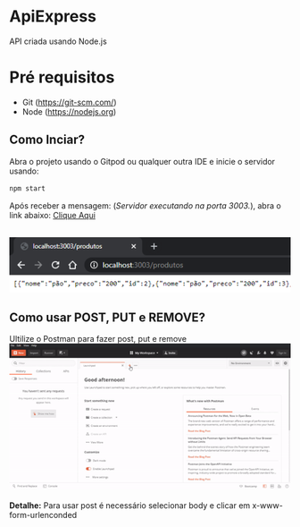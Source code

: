 # ApiExpress
API criada usando Node.js

# Pré requisitos
- Git (https://git-scm.com/)
- Node (https://nodejs.org)

## Como Inciar?
Abra o projeto usando o Gitpod ou qualquer outra IDE e inicie o servidor usando:</br>

```javascript
npm start
```
Após receber a mensagem: (*Servidor executando na porta 3003.*), abra o link abaixo:
[Clique Aqui](http://localhost:3003/produtos)</br>
</br>

<img src="/imgs/localhost.png">

## Como usar POST, PUT e REMOVE?
Ultilize o Postman para fazer post, put e remove </br>
<img src="/imgs/postman.gif" width="600"/>
</br>
</br>
**Detalhe:** Para usar post é necessário selecionar body e clicar em x-www-form-urlenconded

